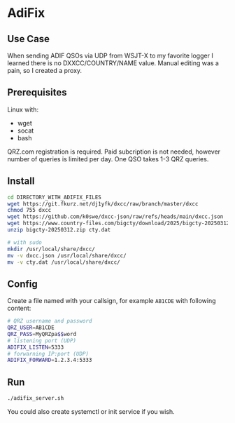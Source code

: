 # AdiFix

## Use Case

When sending ADIF QSOs via UDP from WSJT-X to my favorite logger I learned there is no DXXCC/COUNTRY/NAME value. Manual editing was a pain, so I created a proxy.

## Prerequisites

Linux with:
* wget
* socat
* bash

QRZ.com registration is required. Paid subcription is not needed, however number of queries is limited per day. One QSO takes 1-3 QRZ queries.

## Install

```bash
cd DIRECTORY_WITH_ADIFIX_FILES
wget https://git.fkurz.net/dj1yfk/dxcc/raw/branch/master/dxcc
chmod 755 dxcc
wget https://github.com/k0swe/dxcc-json/raw/refs/heads/main/dxcc.json
wget https://www.country-files.com/bigcty/download/2025/bigcty-20250312.zip # check for the latest ZIP file at https://www.country-files.com/category/big-cty/
unzip bigcty-20250312.zip cty.dat

# with sudo
mkdir /usr/local/share/dxcc/
mv -v dxcc.json /usr/local/share/dxcc/
mv -v cty.dat /usr/local/share/dxcc/
```

## Config

Create a file named with your callsign, for example `AB1CDE` with following content:
```bash
# QRZ username and password
QRZ_USER=AB1CDE
QRZ_PASS=MyQRZpa$$word
# listening port (UDP)
ADIFIX_LISTEN=5333
# forwarning IP:port (UDP)
ADIFIX_FORWARD=1.2.3.4:5333
```

## Run

```bash
./adifix_server.sh
```

You could also create systemctl or init service if you wish.
